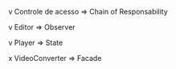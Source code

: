 v Controle de acesso => Chain of Responsability

v Editor => Observer

v Player => State

x VideoConverter => Facade
